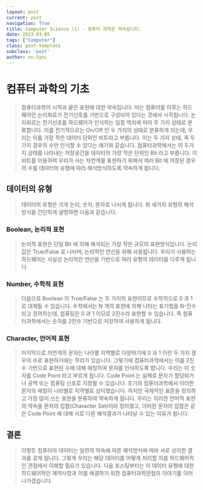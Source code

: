 ```yaml
---
layout: post
current: post
navigation: True
title: Computer Science (1) - 컴퓨터 과학은 약속입니다.
date: 2023-03-05
tags: ["Computer"]
class: post-template
subclass: 'post'
author: on-Sync
---
```


# 컴퓨터 과학의 기초

> 컴퓨터과학의 시작과 끝은 표현에 대한 약속입니다.
> 이는 컴퓨터를 이루는 하드웨어인 논리회로가 전기신호를 기반으로 구성되어 있다는 것에서 시작됩니다.
> 논리회로는 전기신호를 하드웨어가 인식하는 일정 역치에 따라 두 가지 상태로 분류합니다.
> 이를 전기적으로는 On/Off 인 두 가지의 상태로 분류하게 되는데, 우리는 이를 가장 작은 데이터 단위인 비트라고 부릅니다.
> 이는 두 가지 상태, 즉 두가지 경우의 수만 인식할 수 있다는 얘기와 같습니다.
> 컴퓨터과학에서는 이 두가지 상태를 나타내는 저장공간을 데이터의 가장 작은 단위인 Bit 라고 부릅니다.
> 이 비트를 이용하여 우리가 사는 자연계를 표현하기 위해서 여러 Bit 에 저장된 경우의 수를 데이터의 유형에 따라 해석방식하도록 약속하게 됩니다.

## 데이터의 유형

> 데이터의 유형은 크게 논리, 숫자, 문자로 나뉘게 됩니다.
> 위 세가지 유형의 해석방식을 간단하게 설명하면 다음과 같습니다.

### Boolean, 논리적 표현

> 논리적 표현은 단일 Bit 에 의해 해석되는 가장 작은 규모의 표현방식입니다.
> 논리값은 True/False 로 나뉘며, 논리적인 연산을 위해 사용됩니다. 
> 우리가 사용하는 하드웨어는 사실상 논리적인 연산을 기반으로 여러 유형의 데이터를 다루게 됩니다.

### Number, 수학적 표현

> 다음으로 Boolean 의 True/False 는 두 가지의 표현이므로 수학적으로 0 과 1 로 대체될 수 있습니다.
> 수학에서는 N 개의 표현에 의해 나타는 표기법을 N-진수라고 정의하는데, 컴퓨팅은 0 과 1 이므로 2진수라 표현할 수 있습니다.
> 즉 컴퓨터과학에서는 숫자를 2진수 기반으로 저장하여 사용하게 됩니다.

### Character, 언어적 표현

> 마지막으로 자연계의 문자는 나라별 지역별로 다양하기에 0 과 1 이란 두 가지 경우의 수로 표현하기에는 무리가 있습니다.
> 그렇기에 컴퓨터과학에서는 이를 2진수 기반으로 표현된 수에 대해 매칭하여 문자를 인식하도록 합니다.
> 우리는 이 숫자를 Code Point 라고 부르게 됩니다.
> Code Point 는 실제로 문자가 할당되거나 공백 또는 컴퓨팅 신호로 지정될 수 있습니다.
> 초기의 컴퓨터과학에서 이러한 문자의 매칭이 나라별로 지역별로 상이했습니다.
> 하지만 국제적인 표준을 정의하고 가장 많이 쓰는 표현을 분류하여 약속하게 됩니다.
> 우리는 이러한 언어적 표현의 약속을 문자의 집합(Character Set)이라 정의했고,
> 이러한 문자의 집합은 같은 Code Point 에 대해 서로 다른 해석결과가 나타날 수 있는 이유가 됩니다.

## 결론

> 이렇듯 컴퓨터의 데이터는 일련의 약속에 따른 해석방식에 따라 서로 상이한 결과를 갖게 됩니다.
> 그렇게 우리는 해당 데이터를 어떻게 처리할 지를 하드웨어적인 관점에서 이해할 필요가 있습니다.
> 다음 포스팅부터는 이 데이터 유형에 대한 하드웨어적인 제약사항과 이를 해결하기 위한 컴퓨터과학관점의 이야기를 이어나가겠습니다.